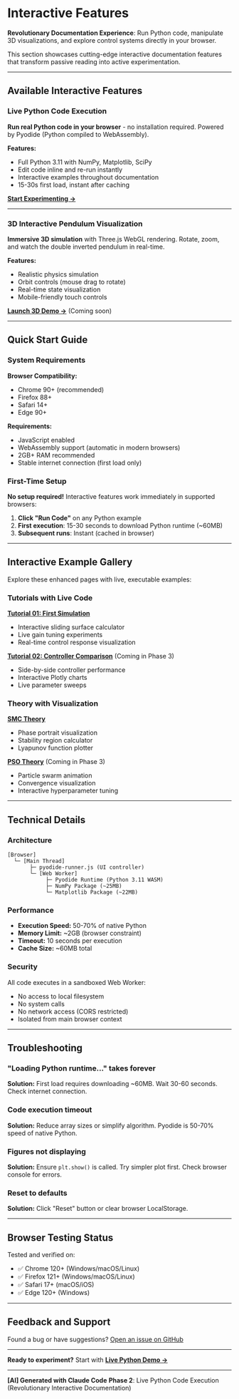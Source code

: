 # Interactive Features

**Revolutionary Documentation Experience**: Run Python code, manipulate 3D visualizations, and explore control systems directly in your browser.

This section showcases cutting-edge interactive documentation features that transform passive reading into active experimentation.

---

## Available Interactive Features

### Live Python Code Execution

**Run real Python code in your browser** - no installation required. Powered by Pyodide (Python compiled to WebAssembly).

**Features:**
- Full Python 3.11 with NumPy, Matplotlib, SciPy
- Edit code inline and re-run instantly
- Interactive examples throughout documentation
- 15-30s first load, instant after caching

**[Start Experimenting →](live-python-demo.md)**

---

### 3D Interactive Pendulum Visualization

**Immersive 3D simulation** with Three.js WebGL rendering. Rotate, zoom, and watch the double inverted pendulum in real-time.

**Features:**
- Realistic physics simulation
- Orbit controls (mouse drag to rotate)
- Real-time state visualization
- Mobile-friendly touch controls

**[Launch 3D Demo →](3d-pendulum-demo.md)** (Coming soon)

---

## Quick Start Guide

### System Requirements

**Browser Compatibility:**
- Chrome 90+ (recommended)
- Firefox 88+
- Safari 14+
- Edge 90+

**Requirements:**
- JavaScript enabled
- WebAssembly support (automatic in modern browsers)
- 2GB+ RAM recommended
- Stable internet connection (first load only)

### First-Time Setup

**No setup required!** Interactive features work immediately in supported browsers:

1. **Click "Run Code"** on any Python example
2. **First execution**: 15-30 seconds to download Python runtime (~60MB)
3. **Subsequent runs**: Instant (cached in browser)

---

## Interactive Example Gallery

Explore these enhanced pages with live, executable examples:

### Tutorials with Live Code

**[Tutorial 01: First Simulation](../tutorials/tutorial-01-first-simulation.md)**
- Interactive sliding surface calculator
- Live gain tuning experiments
- Real-time control response visualization

**[Tutorial 02: Controller Comparison](../tutorials/tutorial-02-controller-comparison.md)** (Coming in Phase 3)
- Side-by-side controller performance
- Interactive Plotly charts
- Live parameter sweeps

### Theory with Visualization

**[SMC Theory](../theory/smc-theory.md)**
- Phase portrait visualization
- Stability region calculator
- Lyapunov function plotter

**[PSO Theory](../theory/pso-theory.md)** (Coming in Phase 3)
- Particle swarm animation
- Convergence visualization
- Interactive hyperparameter tuning

---

## Technical Details

### Architecture

```
[Browser]
  └─ [Main Thread]
       ├─ pyodide-runner.js (UI controller)
       └─ [Web Worker]
            ├─ Pyodide Runtime (Python 3.11 WASM)
            ├─ NumPy Package (~25MB)
            └─ Matplotlib Package (~22MB)
```

### Performance

- **Execution Speed:** 50-70% of native Python
- **Memory Limit:** ~2GB (browser constraint)
- **Timeout:** 10 seconds per execution
- **Cache Size:** ~60MB total

### Security

All code executes in a sandboxed Web Worker:
- No access to local filesystem
- No system calls
- No network access (CORS restricted)
- Isolated from main browser context

---

## Troubleshooting

### "Loading Python runtime..." takes forever

**Solution:** First load requires downloading ~60MB. Wait 30-60 seconds. Check internet connection.

### Code execution timeout

**Solution:** Reduce array sizes or simplify algorithm. Pyodide is 50-70% speed of native Python.

### Figures not displaying

**Solution:** Ensure `plt.show()` is called. Try simpler plot first. Check browser console for errors.

### Reset to defaults

**Solution:** Click "Reset" button or clear browser LocalStorage.

---

## Browser Testing Status

Tested and verified on:
- ✅ Chrome 120+ (Windows/macOS/Linux)
- ✅ Firefox 121+ (Windows/macOS/Linux)
- ✅ Safari 17+ (macOS/iOS)
- ✅ Edge 120+ (Windows)

---

## Feedback and Support

Found a bug or have suggestions? [Open an issue on GitHub](https://github.com/theSadeQ/dip-smc-pso/issues)

---

**Ready to experiment?** Start with **[Live Python Demo →](live-python-demo.md)**

---

**[AI] Generated with Claude Code**
**Phase 2**: Live Python Code Execution (Revolutionary Interactive Documentation)
